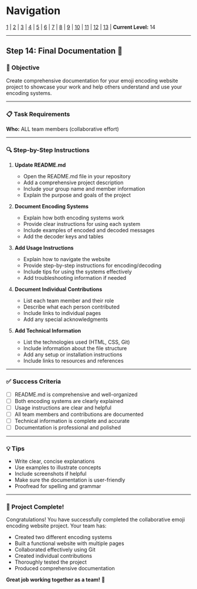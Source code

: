 # Navigation
[1](./lesson-code-org-u5-3-mini-project-lv1.md) | [2](./lesson-code-org-u5-3-mini-project-lv2.md) | [3](./lesson-code-org-u5-3-mini-project-lv3.md) | [4](./lesson-code-org-u5-3-mini-project-lv4.md) | [5](./lesson-code-org-u5-3-mini-project-lv5.md) | [6](./lesson-code-org-u5-3-mini-project-lv6.md) | [7](./lesson-code-org-u5-3-mini-project-lv7.md) | [8](./lesson-code-org-u5-3-mini-project-lv8.md) | [9](./lesson-code-org-u5-3-mini-project-lv9.md) | [10](./lesson-code-org-u5-3-mini-project-lv10.md) | [11](./lesson-code-org-u5-3-mini-project-lv11.md) | [12](./lesson-code-org-u5-3-mini-project-lv12.md) | [13](./lesson-code-org-u5-3-mini-project-lv13.md) | **Current Level:** 14

---

## Step 14: Final Documentation 📝

### 🎯 Objective

Create comprehensive documentation for your emoji encoding website project to showcase your work and help others understand and use your encoding systems.

---

### 📋 Task Requirements

**Who:** ALL team members (collaborative effort)

---

### 🔍 Step-by-Step Instructions

1. **Update README.md**
   - Open the README.md file in your repository
   - Add a comprehensive project description
   - Include your group name and member information
   - Explain the purpose and goals of the project

2. **Document Encoding Systems**
   - Explain how both encoding systems work
   - Provide clear instructions for using each system
   - Include examples of encoded and decoded messages
   - Add the decoder keys and tables

3. **Add Usage Instructions**
   - Explain how to navigate the website
   - Provide step-by-step instructions for encoding/decoding
   - Include tips for using the systems effectively
   - Add troubleshooting information if needed

4. **Document Individual Contributions**
   - List each team member and their role
   - Describe what each person contributed
   - Include links to individual pages
   - Add any special acknowledgments

5. **Add Technical Information**
   - List the technologies used (HTML, CSS, Git)
   - Include information about the file structure
   - Add any setup or installation instructions
   - Include links to resources and references

---

### ✅ Success Criteria

- [ ] README.md is comprehensive and well-organized
- [ ] Both encoding systems are clearly explained
- [ ] Usage instructions are clear and helpful
- [ ] All team members and contributions are documented
- [ ] Technical information is complete and accurate
- [ ] Documentation is professional and polished

---

### 💡 Tips

- Write clear, concise explanations
- Use examples to illustrate concepts
- Include screenshots if helpful
- Make sure the documentation is user-friendly
- Proofread for spelling and grammar

---

### 🎉 Project Complete!

Congratulations! You have successfully completed the collaborative emoji encoding website project. Your team has:

- Created two different encoding systems
- Built a functional website with multiple pages
- Collaborated effectively using Git
- Created individual contributions
- Thoroughly tested the project
- Produced comprehensive documentation

**Great job working together as a team!** 🎊 